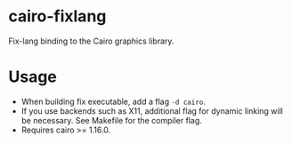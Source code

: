 # cairo-fixlang
Fix-lang binding to the Cairo graphics library.

# Usage
* When building fix executable, add a flag `-d cairo`.
* If you use backends such as X11, additional flag for dynamic linking will be necessary. See Makefile for the compiler flag.
* Requires cairo >= 1.16.0.